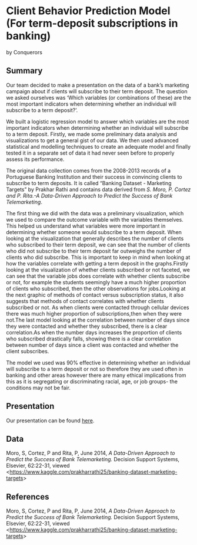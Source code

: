 Client Behavior Prediction Model (For term-deposit subscriptions in
banking)
================
by Conquerors

## Summary

Our team decided to make a presentation on the data of a bank’s
marketing campaign about if clients will subscribe to their term
deposit. The question we asked ourselves was ‘Which variables (or
combinations of these) are the most important indicators when
determining whether an individual will subscribe to a term deposit?’.

We built a logistic regression model to answer which variables are the
most important indicators when determining whether an individual will
subscribe to a term deposit. Firstly, we made some preliminary data
analysis and visualizations to get a general gist of our data. We then
used advanced statistical and modelling techniques to create an adequate
model and finally tested it in a separate set of data it had never seen
before to properly assess its performance.

The original data collection comes from the 2008-2013 records of a
Portuguese Banking Institution and their success in convincing clients
to subscribe to term deposits. It is called “Banking Dataset - Marketing
Targets” by Prakhar Rathi and contains data derived from *S. Moro, P.
Cortez and P. Rita.-A Data-Driven Approach to Predict the Success of
Bank Telemarketing*.

The first thing we did with the data was a preliminary visualization,
which we used to compare the outcome variable with the variables
themselves. This helped us understand what variables were more important
in determining whether someone would subscribe to a term deposit. When
looking at the visualization that generally describes the number of
clients who subscribed to their term deposit, we can see that the number
of clients who did not subscribe to their term deposit far outweighs the
number of clients who did subscribe. This is important to keep in mind
when looking at how the variables correlate with getting a term deposit
in the graphs.Firstly looking at the visualization of whether clients
subscribed or not faceted, we can see that the variable jobs does
correlate with whether clients subscribe or not, for example the
students seemingly have a much higher proportion of clients who
subscribed, then the other observations for jobs.Looking at the next
graphic of methods of contact versus subscription status, it also
suggests that methods of contact correlates with whether clients
subscribed or not. As when clients were contacted through cellular
devices there was much higher proportion of subscriptions,then when they
were not.The last model looking at the correlation between number of
days since they were contacted and whether they subscribed, there is a
clear correlation.As when the number days increases the proportion of
clients who subscribed drastically falls, showing there is a clear
correlation between number of days since a client was contacted and
whether the client subscribes.

The model we used was 90% effective in determining whether an individual
will subscribe to a term deposit or not so therefore they are used often
in banking and other areas however there are many ethical implications
from this as it is segregating or discriminating racial, age, or job
groups- the conditions may not be fair.



## Presentation

Our presentation can be found [here](presentation/presentation.html).

## Data

Moro, S, Cortez, P and Rita, P, June 2014, *A Data-Driven Approach to
Predict the Success of Bank Telemarketing.* Decision Support Systems,
Elsevier, 62:22-31, viewed
\<<https://www.kaggle.com/prakharrathi25/banking-dataset-marketing-targets>\>

## References

Moro, S, Cortez, P and Rita, P, June 2014, *A Data-Driven Approach to
Predict the Success of Bank Telemarketing.* Decision Support Systems,
Elsevier, 62:22-31, viewed
\<<https://www.kaggle.com/prakharrathi25/banking-dataset-marketing-targets>\>
